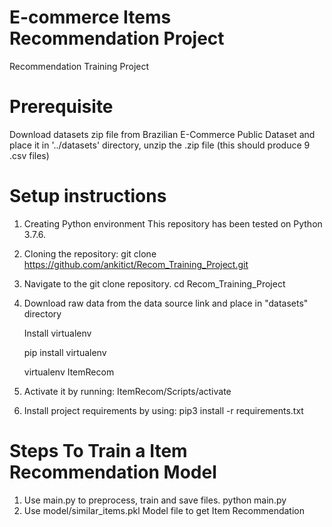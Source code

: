 # E-commerce Items Recommendation Project
Recommendation Training Project

# Prerequisite
Download datasets zip file from Brazilian E-Commerce Public Dataset and place it in '../datasets' directory, unzip the .zip file (this should produce 9 .csv files)


# Setup instructions

1. Creating Python environment
This repository has been tested on Python 3.7.6.

2. Cloning the repository:
git clone https://github.com/ankitict/Recom_Training_Project.git

3. Navigate to the git clone repository.
cd Recom_Training_Project

4. Download raw data from the data source link and place in "datasets" directory

    Install virtualenv

    pip install virtualenv

    virtualenv ItemRecom

5. Activate it by running:
ItemRecom/Scripts/activate

6. Install project requirements by using:
pip3 install -r requirements.txt

# Steps To Train a Item Recommendation Model

1. Use main.py to preprocess, train and save files.
    python main.py
2. Use model/similar_items.pkl Model file to get Item Recommendation

